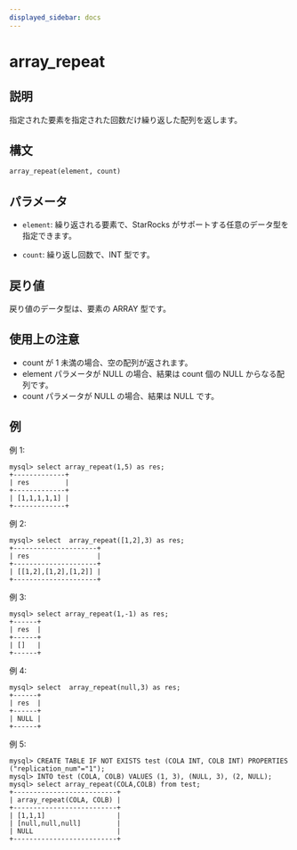 ```yaml
---
displayed_sidebar: docs
---
```


# array_repeat

## 説明

指定された要素を指定された回数だけ繰り返した配列を返します。

## 構文

```Haskell
array_repeat(element, count)
```

## パラメータ

- `element`: 繰り返される要素で、StarRocks がサポートする任意のデータ型を指定できます。

- `count`: 繰り返し回数で、INT 型です。

## 戻り値

戻り値のデータ型は、要素の ARRAY 型です。

## 使用上の注意

- count が 1 未満の場合、空の配列が返されます。
- element パラメータが NULL の場合、結果は count 個の NULL からなる配列です。
- count パラメータが NULL の場合、結果は NULL です。

## 例

例 1:

```plain text
mysql> select array_repeat(1,5) as res;
+-------------+
| res         |
+-------------+
| [1,1,1,1,1] |
+-------------+
```

例 2:

```plain text
mysql> select  array_repeat([1,2],3) as res;
+---------------------+
| res                 |
+---------------------+
| [[1,2],[1,2],[1,2]] |
+---------------------+
```

例 3:

```Plain
mysql> select array_repeat(1,-1) as res;
+------+
| res  |
+------+
| []   |
+------+
```

例 4:

```Plain
mysql> select  array_repeat(null,3) as res;
+------+
| res  |
+------+
| NULL |
+------+
```

例 5:

```Plain
mysql> CREATE TABLE IF NOT EXISTS test (COLA INT, COLB INT) PROPERTIES ("replication_num"="1");
mysql> INTO test (COLA, COLB) VALUES (1, 3), (NULL, 3), (2, NULL);
mysql> select array_repeat(COLA,COLB) from test;
+--------------------------+
| array_repeat(COLA, COLB) |
+--------------------------+
| [1,1,1]                  |
| [null,null,null]         |
| NULL                     |
+--------------------------+
```